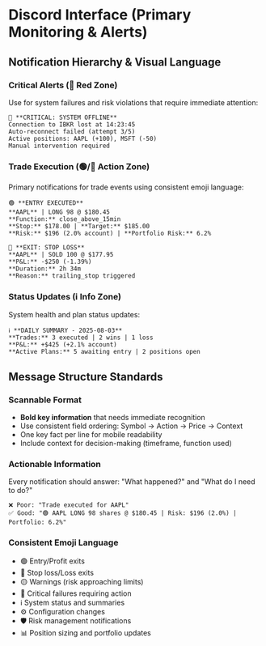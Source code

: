 # Discord Interface (Primary Monitoring & Alerts)

## Notification Hierarchy & Visual Language

### **Critical Alerts (🚨 Red Zone)**
Use for system failures and risk violations that require immediate attention:

```
🚨 **CRITICAL: SYSTEM OFFLINE**
Connection to IBKR lost at 14:23:45
Auto-reconnect failed (attempt 3/5)
Active positions: AAPL (+100), MSFT (-50)
Manual intervention required
```

### **Trade Execution (🟢/🔴 Action Zone)**
Primary notifications for trade events using consistent emoji language:

```
🟢 **ENTRY EXECUTED**
**AAPL** | LONG 98 @ $180.45
**Function:** close_above_15min
**Stop:** $178.00 | **Target:** $185.00
**Risk:** $196 (2.0% account) | **Portfolio Risk:** 6.2%
```

```
🔴 **EXIT: STOP LOSS**
**AAPL** | SOLD 100 @ $177.95
**P&L:** -$250 (-1.39%)
**Duration:** 2h 34m
**Reason:** trailing_stop triggered
```

### **Status Updates (ℹ️ Info Zone)**
System health and plan status updates:

```
ℹ️ **DAILY SUMMARY - 2025-08-03**
**Trades:** 3 executed | 2 wins | 1 loss
**P&L:** +$425 (+2.1% account)
**Active Plans:** 5 awaiting entry | 2 positions open
```

## Message Structure Standards

### **Scannable Format**
- **Bold key information** that needs immediate recognition
- Use consistent field ordering: Symbol → Action → Price → Context
- One key fact per line for mobile readability
- Include context for decision-making (timeframe, function used)

### **Actionable Information**
Every notification should answer: "What happened?" and "What do I need to do?"

```
❌ Poor: "Trade executed for AAPL"
✅ Good: "🟢 AAPL LONG 98 shares @ $180.45 | Risk: $196 (2.0%) | Portfolio: 6.2%"
```

### **Consistent Emoji Language**
- 🟢 Entry/Profit exits
- 🔴 Stop loss/Loss exits  
- 🟡 Warnings (risk approaching limits)
- 🚨 Critical failures requiring action
- ℹ️ System status and summaries
- ⚙️ Configuration changes
- 🛡️ Risk management notifications
- 📊 Position sizing and portfolio updates
